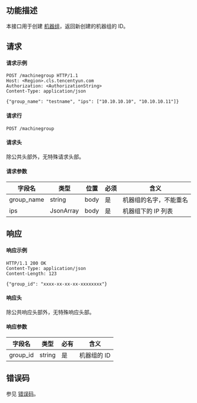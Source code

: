 ## 功能描述

本接口用于创建 [机器组](https://cloud.tencent.com/document/product/614/32959)，返回新创建的机器组的 ID。

## 请求

#### 请求示例

```
POST /machinegroup HTTP/1.1
Host: <Region>.cls.tencentyun.com
Authorization: <AuthorizationString>
Content-Type: application/json

{"group_name": "testname", "ips": ["10.10.10.10", "10.10.10.11"]}
```

#### 请求行

```
POST /machinegroup
```

#### 请求头

除公共头部外，无特殊请求头部。

#### 请求参数

| 字段名        |  类型  | 位置  | 必须 |      含义                       |
|--------------|--------|------|---------|--------------------------------|
| group_name   | string | body | 是      |机器组的名字，不能重名             |
| ips          | JsonArray| body| 是     |机器组下的 IP 列表                  |

## 响应

#### 响应示例

```
HTTP/1.1 200 OK
Content-Type: application/json
Content-Length: 123

{"group_id": "xxxx-xx-xx-xx-xxxxxxxx"}
```

#### 响应头

除公共响应头部外，无特殊响应头部。

#### 响应参数

|  字段名      |  类型     | 必有 |        含义                    |
|-------------|-----------|---------|-------------------------------|
| group_id    | string    | 是      | 机器组的 ID                  |

## 错误码

参见 [错误码](https://cloud.tencent.com/document/product/614/12402)。

